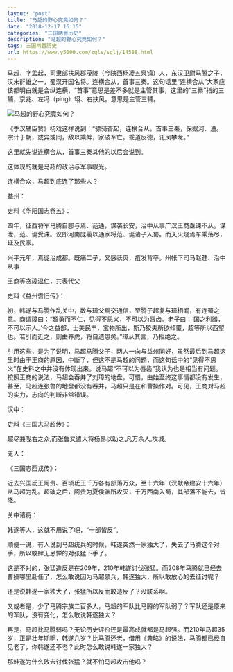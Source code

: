 ```yaml
---
layout: "post"
title: "马超的野心究竟如何？"
date: "2018-12-17 16:15"
categories: "三国两晋历史"
description: "马超的野心究竟如何？"
tags: 三国两晋历史
url: https://www.y5000.com/zgls/sglj/14588.html
---
```






马超，字孟起，司隶部扶风郡茂陵（今陕西杨凌五泉镇）人，东汉卫尉马腾之子，汉末群雄之一，蜀汉开国名将。连横合从，首事三秦。这句话里“连横合从”大家应该都明白就是合纵连横，“首事”意思是差不多就是主管其事，这里的“三秦”指的三辅，京兆、左冯（ping）翊、右扶风。意思是主管三辅。

![马超的野心究竟如何？](/uploads/allimg/170222/6-1F222154S2A3.JPG)

《季汉辅臣赞》杨戏这样说到：“骠骑奋起，连横合从，首事三秦，保据河、潼。宗计于朝，或异或同，敌以乘衅，家破军亡。乖道反德，讬凤攀龙。”

这里就先说连横合从，首事三秦其他的以后会说到。

这体现的就是马超的政治与军事眼光。

连横合众，马超到底连了那些人？

益州：

史料《华阳国志卷五》：

四年，征西将军马腾自郿与焉、范通，谋袭长安，治中从事广汉王商亟谏不从。谋泄，范、诞受诛。议郎河南庞羲以通家将范、诞诸子入蜀。而天火烧焉车乘荡尽，延及民家。

兴平元年，焉徙治成都。既痛二子，又感祅灾，疽发背卒。州帐下司马赵韪、治中从事

王商等贪璋温仁，共表代父

史料《益州耆旧传》：

初，韩遂与马腾作乱关中，数与璋父焉交通信，至腾子超复与璋相闻，有连蜀之意。商谓璋曰：“超勇而不仁，见得不思义，不可以为唇齿。老子曰：‘国之利器，不可以示人。’今之益部，士美民丰，宝物所出，斯乃狡夫所欲倾覆，超等所以西望也。若引而近之，则由养虎，将自遗患矣。”璋从其言，乃拒绝之。

引用这些，是为了说明，马超马腾父子，两人一向与益州同好，虽然最后到马超这里时由于王商的原因，中断了，但这不是马超的问题，而这句话中的“见得不思义”在史料之中并没有体现出来。说马超“不可以为唇齿”我认为也是相当有问题。按照王商的说法，马超会吞并了刘璋的地盘，可惜，由始至终这事情都没有发生，甚至，马超连张鲁的地盘都没有吞并，马超只是在和曹操作对。可见，王商对马超的实力，志向的判断非常错误。

汉中：

史料《三国志马超传》：

超尽兼陇右之众,而张鲁又遣大将杨昂以助之,凡万余人,攻城。

羌人：

《三国志西戎传》：

近去兴国氐王阿贵、百顷氐王千万各有部落万众，至十六年（汉献帝建安十六年）从马超为乱。超破之后，阿贵为夏侯渊所攻灭，千万西南入蜀，其部落不能去，皆降。

关中诸将：

韩遂等人，这就不用说了吧，“十部皆反”。

顺便一说，有人说到马超统兵的时候，韩遂突然一家独大了，失去了马腾这个对手，所以敢肆无忌惮的对张猛下手了。

这是不对的，张猛造反是在209年，210年韩遂讨伐张猛。而208年马腾就已经去曹操哪里赴任了，怎么敢说因为马超领兵，韩遂独大，所以敢放心的去征讨呢？

还是说韩遂一家独大了，张猛所以反而敢造反了？没联系啊。

又或者是，少了马腾宗族二百多人，马超的军队比马腾的军队弱了？军队还是原来的军队，没有变化，怎么敢说韩遂独大？

再是，马超比马腾弱吗？无论历史评价还是最高成就都是马超强。而210年马超35岁，正是壮年期啊，韩遂几岁？比马腾还老，借用《典略》的说法，马腾都已经自见老了，你韩遂还不老？此时怎么敢说韩遂一家独大？

那韩遂为什么敢去讨伐张猛？就不怕马超攻击他吗？
